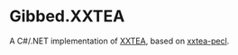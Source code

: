 # Gibbed.XXTEA

A C#/.NET implementation of [XXTEA](https://en.wikipedia.org/wiki/XXTEA), based on [xxtea-pecl](https://github.com/xxtea/xxtea-pecl).
